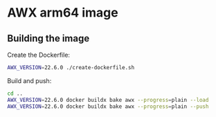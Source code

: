 # AWX arm64 image

## Building the image

Create the Dockerfile:
```sh
AWX_VERSION=22.6.0 ./create-dockerfile.sh
```

Build and push:
```sh
cd ..
AWX_VERSION=22.6.0 docker buildx bake awx --progress=plain --load
AWX_VERSION=22.6.0 docker buildx bake awx --progress=plain --push
```
